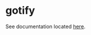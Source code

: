 # gotify

See documentation located [here][1].

[1]: <https://nicholaswilde.io/homelab/apps/gotify/>
